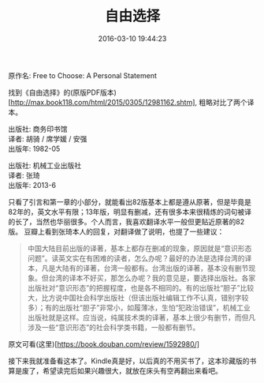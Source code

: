﻿---
layout: post  
title: 自由选择  
date: 2016-03-10 19:44:23  
categories: Misc   
tags: "Misc Reading"  
---

原作名: Free to Choose: A Personal Statement

找到《自由选择》的(原版PDF版本)[http://max.book118.com/html/2015/0305/12981162.shtm], 粗略对比了两个译本。
 
 
出版社: 商务印书馆  
译者: 胡骑 / 席学媛 / 安强   
出版年: 1982-05

出版社: 机械工业出版社  
译者: 张琦   
出版年: 2013-6

只看了引言和第一章的小部分，就能看出82版基本上都是遵从原著，但是毕竟是82年的，英文水平有限；13年版，明显有删减，还有很多本来很精炼的词句被译的长了，当然也华丽很多。个人而言，我喜欢翻译水平一般但更贴近原著的82版。
豆瓣上看到张琦本人的回复，对翻译做了说明，也提了一些建议：

>中国大陆目前出版的译著，基本上都存在删减的现象，原因就是“意识形态问题”。读英文实在有困难的读者，怎么办呢？最好的办法是选择台湾的译本，凡是大陆有的译著，台湾一般都有。台湾出版的译著，基本没有删节现象。但台湾的译本不好买，那怎么办呢？我的意见是，要选择出版社。各家出版社对“意识形态”的把握程度，也是各不相同的。有的出版社“胆子”比较大，比方说中国社会科学出版社（但该出版社编辑工作不认真，错别字较多）；有的出版社“胆子”非常小，如履薄冰，生怕“犯政治错误”，机械工业出版社就是这样。应当说，纯属技术类的译著，基本上很少有删节，而但凡涉及一些“意识形态”的社会科学类书籍，一般都有删节。 

原文可看(这里)[https://book.douban.com/review/1592980/]

接下来我就准备看这本了。Kindle真是好，以后真的不用买书了，这本珍藏版的书算是废了，希望读完后如果兴趣很大，就放在床头有空再翻出来看吧。

